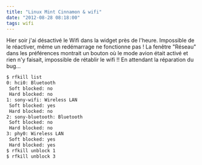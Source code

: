 ```yaml
---
title: "Linux Mint Cinnamon & wifi"
date: "2012-08-28 08:18:00"
tags: wifi
---
```

Hier soir j'ai désactivé le Wifi dans la widget près de l'heure. Impossible de le réactiver, même un redémarrage ne fonctionne pas !  La fenêtre "Réseau" dans les préférences montrait un bouton où le mode avion était activé et rien n'y faisait, impossible de rétablir le wifi !!  En attendant la réparation du bug...  

```bash
$ rfkill list
0: hci0: Bluetooth
 Soft blocked: no
 Hard blocked: no
1: sony-wifi: Wireless LAN
 Soft blocked: yes
 Hard blocked: no
2: sony-bluetooth: Bluetooth
 Soft blocked: no
 Hard blocked: no
3: phy0: Wireless LAN
 Soft blocked: yes
 Hard blocked: yes
$ rfkill unblock 1
$ rfkill unblock 3
```
